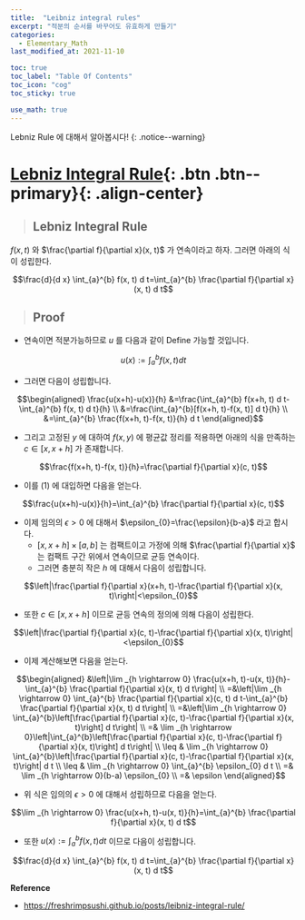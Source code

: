 ```yaml
---
title:  "Leibniz integral rules"
excerpt: "적분의 순서를 바꾸어도 유효하게 만들기"
categories:
  - Elementary_Math
last_modified_at: 2021-11-10

toc: true
toc_label: "Table Of Contents"
toc_icon: "cog"
toc_sticky: true

use_math: true
---
```


 Lebniz Rule 에 대해서 알아봅시다! 
{: .notice--warning}

# [Lebniz Integral Rule](#link){: .btn .btn--primary}{: .align-center}

> ## Lebniz Integral Rule

$f(x, t)$ 와 $\frac{\partial f}{\partial x}(x, t)$ 가 연속이라고 하자. 그러면 아래의 식이 성립한다.

$$\frac{d}{d x} \int_{a}^{b} f(x, t) d t=\int_{a}^{b} \frac{\partial f}{\partial x}(x, t) d t$$

> ## Proof

- 연속이면 적분가능하므로 $u$ 를 다음과 같이 Define 가능할 것입니다.

$$u(x):=\int_{a}^{b} f(x, t) d t$$

- 그러면 다음이 성립합니다.

$$\begin{aligned}
\frac{u(x+h)-u(x)}{h} &=\frac{\int_{a}^{b} f(x+h, t) d t-\int_{a}^{b} f(x, t) d t}{h} \\
&=\frac{\int_{a}^{b}[f(x+h, t)-f(x, t)] d t}{h} \\
&=\int_{a}^{b} \frac{f(x+h, t)-f(x, t)}{h} d t
\end{aligned}$$

- 그리고 고정된 $y$ 에 대하여 $f(x, y)$ 에 평균값 정리를 적용하면 아래의 식을 만족하는 $c \in[x, x+h]$ 가 존재합니다.

$$\frac{f(x+h, t)-f(x, t)}{h}=\frac{\partial f}{\partial x}(c, t)$$

- 이를 $(1)$ 에 대입하면 다음을 얻는다.

$$\frac{u(x+h)-u(x)}{h}=\int_{a}^{b} \frac{\partial f}{\partial x}(c, t)$$

- 이제 임의의 $\epsilon>0$ 에 대해서 $\epsilon_{0}=\frac{\epsilon}{b-a}$ 라고 합시다.
  - $[x, x+h] \times[a, b]$ 는 컴팩트이고 가정에 의해 $\frac{\partial f}{\partial x}$ 는 컴팩트 구간 위에서 연속이므로 균등 연속이다. 
  - 그러면 충분히 작은 $h$ 에 대해서 다음이 성립합니다.

$$\left|\frac{\partial f}{\partial x}(x+h, t)-\frac{\partial f}{\partial x}(x, t)\right|<\epsilon_{0}$$

- 또한 $c \in[x, x+h]$ 이므로 균등 연속의 정의에 의해 다음이 성립한다.

$$\left|\frac{\partial f}{\partial x}(c, t)-\frac{\partial f}{\partial x}(x, t)\right|<\epsilon_{0}$$

- 이제 계산해보면 다음을 얻는다.

$$\begin{aligned}
&\left|\lim _{h \rightarrow 0} \frac{u(x+h, t)-u(x, t)}{h}-\int_{a}^{b} \frac{\partial f}{\partial x}(x, t) d t\right| \\
=&\left|\lim _{h \rightarrow 0} \int_{a}^{b} \frac{\partial f}{\partial x}(c, t) d t-\int_{a}^{b} \frac{\partial f}{\partial x}(x, t) d t\right| \\
=&\left|\lim _{h \rightarrow 0} \int_{a}^{b}\left[\frac{\partial f}{\partial x}(c, t)-\frac{\partial f}{\partial x}(x, t)\right] d t\right| \\
=& \lim _{h \rightarrow 0}\left|\int_{a}^{b}\left[\frac{\partial f}{\partial x}(c, t)-\frac{\partial f}{\partial x}(x, t)\right] d t\right| \\
\leq & \lim _{h \rightarrow 0} \int_{a}^{b}\left|\frac{\partial f}{\partial x}(c, t)-\frac{\partial f}{\partial x}(x, t)\right| d t \\
\leq & \lim _{h \rightarrow 0} \int_{a}^{b} \epsilon_{0} d t \\
=& \lim _{h \rightarrow 0}(b-a) \epsilon_{0} \\
=& \epsilon
\end{aligned}$$

- 위 식은 임의의 $\epsilon>0$ 에 대해서 성립하므로 다음을 얻는다.

$$\lim _{h \rightarrow 0} \frac{u(x+h, t)-u(x, t)}{h}=\int_{a}^{b} \frac{\partial f}{\partial x}(x, t) d t$$

- 또한 $u(x):=\int_{a}^{b} f(x, t) d t$ 이므로 다음이 성립합니다.

$$\frac{d}{d x} \int_{a}^{b} f(x, t) d t=\int_{a}^{b} \frac{\partial f}{\partial x}(x, t) d t$$

**Reference**

- <https://freshrimpsushi.github.io/posts/leibniz-integral-rule/>

